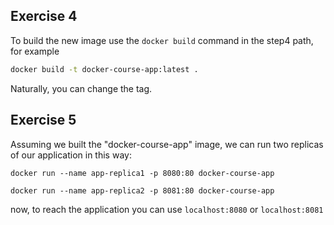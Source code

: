 ## Exercise 4

To build the new image use the `docker build` command in the step4 path, for example
```bash
docker build -t docker-course-app:latest .
```
Naturally, you can change the tag.

## Exercise 5

Assuming we built the "docker-course-app" image, we can run two replicas of our application in this way:

`docker run --name app-replica1 -p 8080:80 docker-course-app`

`docker run --name app-replica2 -p 8081:80 docker-course-app`

now, to reach the application you can use `localhost:8080` or `localhost:8081` 